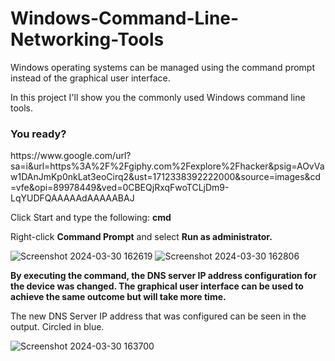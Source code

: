 # Windows-Command-Line-Networking-Tools



<p>
Windows operating systems can be managed using the command prompt instead of the graphical user interface.
  </p>

  <p>In this project I'll show you the  commonly used Windows command line tools.</p>

  

<h3>You ready?</h3>
https://www.google.com/url?sa=i&url=https%3A%2F%2Fgiphy.com%2Fexplore%2Fhacker&psig=AOvVaw1DAnJmKp0nkLat3eoCirq2&ust=1712338392222000&source=images&cd=vfe&opi=89978449&ved=0CBEQjRxqFwoTCLjDm9-LqYUDFQAAAAAdAAAAABAJ
<p>
  Click Start and type the following: <b>cmd</b>
</p>


 <p>Right-click <b>Command Prompt</b> and select <b>Run as administrator.</b></p>

![Screenshot 2024-03-30 162619](https://github.com/kelvinintech/Windows-Command-Line-Networking-Tools/assets/110644520/158a07df-97a3-441a-a26e-321a33f23bb6)
![Screenshot 2024-03-30 162806](https://github.com/kelvinintech/Windows-Command-Line-Networking-Tools/assets/110644520/0e2e8cc0-bd41-4fe5-9667-d168e9ad4b40)

<p>
<b>By executing the command, the DNS server IP address configuration for the device was changed. The graphical user interface can be used to achieve the same outcome but will take more time.</b>
</p>

<p>
  The new DNS Server IP address that was configured can be seen in the output. Circled in blue.
</p>

![Screenshot 2024-03-30 163700](https://github.com/kelvinintech/Windows-Command-Line-Networking-Tools/assets/110644520/857b784d-6069-4aea-804a-a0298608c143)
